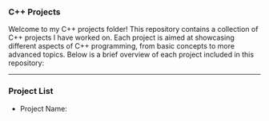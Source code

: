 ### C++ Projects
Welcome to my C++ projects folder! This repository contains a collection of C++ projects I have
worked on. Each project is aimed at showcasing different aspects of C++ programming, from
basic concepts to more advanced topics. Below is a brief overview of each project included in
this repository:

---

### Project List
- Project Name: 
